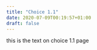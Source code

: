 ```yaml
---
title: "Choice 1.1"
date: 2020-07-09T00:19:57+01:00
draft: false
---
```


this is the text on choice 1.1 page